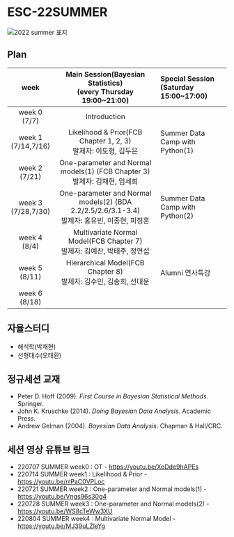 # ESC-22SUMMER
![2022 summer 표지](https://user-images.githubusercontent.com/56993675/177688367-6d744556-746e-402e-bc12-7599dc887af5.jpg)

## Plan

|week|Main Session(Bayesian Statistics)<br>(every Thursday 19:00~21:00)| Special Session<br>(Saturday 15:00~17:00)|
|:--:|:--------------------------:|:------------------------|
|week 0<br>(7/7)|Introduction| |
|week 1<br>(7/14,7/16)|Likelihood & Prior(FCB Chapter 1, 2, 3)<br/>발제자: 이도형, 김두은| Summer Data Camp with Python(1)|
|week 2<br>(7/21)|One-parameter and Normal models(1) (FCB Chapter 3)<br/>발제자: 김채현, 임세희| |
|week 3<br>(7/28,7/30)|One-parameter and Normal models(2) (BDA 2.2/2.5/2.6/3.1-3.4)<br/> 발제자: 홍유빈, 이종현, 피정훈| Summer Data Camp with Python(2)|
|week 4<br>(8/4)|Multivariate Normal Model(FCB Chapter 7)<br/>발제자: 김예찬, 박태주, 정연섭| |
|week 5<br>(8/11)|Hierarchical Model(FCB Chapter 8)<br/>발제자: 김수민, 김송희, 선대운| Alumni 연사특강|
|week 6<br>(8/18)| | |

## 자율스터디
- 해석학(박재현)
- 선형대수(오태환)

## 정규세션 교재
- Peter D. Hoff (2009). *First Course in Bayesian Statistical Methods*. Springer.
- John K. Kruschke (2014). *Doing Bayesian Data Analysis*. Academic Press.
- Andrew Gelman (2004). *Bayesian Data Analysis*. Chapman & Hall/CRC.

## 세션 영상 유튜브 링크
- 220707 SUMMER week0 : OT - https://youtu.be/XoDde9hAPEs
- 220714 SUMMER week1 : Likelihood & Prior - https://youtu.be/rrPaC0VPLoc
- 220721 SUMMER week2 : One-parameter and Normal models(1) - https://youtu.be/Vngs96s30g4
- 220728 SUMMER week3 : One-parameter and Normal models(2) - https://youtu.be/WS8cTeWw3XU
- 220804 SUMMER week4 : Multivariate Normal Model - https://youtu.be/MJ39uLZleYg
